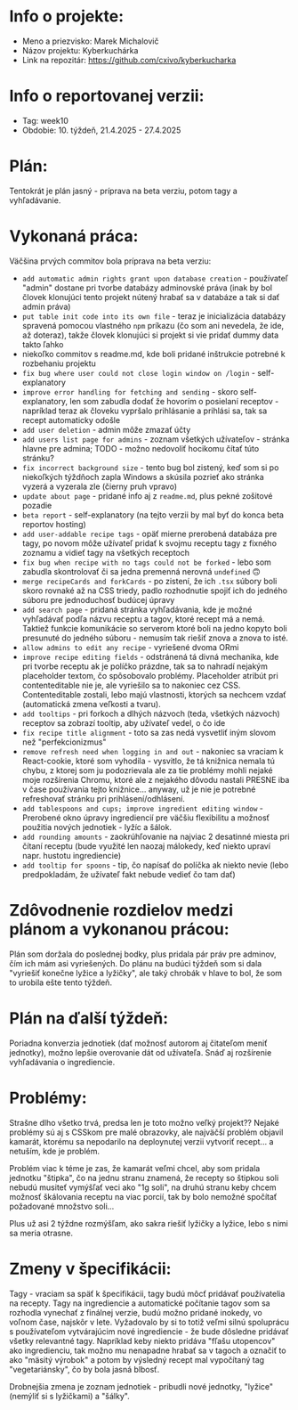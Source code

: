 # Info o projekte:
- Meno a priezvisko: Marek Michalovič
- Názov projektu: Kyberkuchárka
- Link na repozitár: https://github.com/cxivo/kyberkucharka

# Info o reportovanej verzii:  
- Tag: week10
- Obdobie: 10. týždeň, 21.4.2025 - 27.4.2025

# Plán: 
Tentokrát je plán jasný - príprava na beta verziu, potom tagy a vyhľadávanie. 

# Vykonaná práca:
Väčšina prvých commitov bola príprava na beta verziu:
- `add automatic admin rights grant upon database creation` - používateľ "admin" dostane pri tvorbe databázy adminovské práva (inak by bol človek klonujúci tento projekt nútený hrabať sa v databáze a tak si dať admin práva)
- `put table init code into its own file` - teraz je inicializácia databázy spravená pomocou vlastného `npm` príkazu (čo som ani nevedela, že ide, až doteraz), takže človek klonujúci si projekt si vie pridať dummy data takto ľahko
- niekoľko commitov s readme.md, kde boli pridané inštrukcie potrebné k rozbehaniu projektu
- `fix bug where user could not close login window on /login` - self-explanatory
- `improve error handling for fetching and sending` - skoro self-explanatory, len som zabudla dodať že hovorím o posielaní receptov - napríklad teraz ak človeku vypršalo prihlásanie a prihlási sa, tak sa recept automaticky odošle
- `add user deletion` - admin môže zmazať účty
- `add users list page for admins` - zoznam všetkých užívateľov - stránka hlavne pre admina; TODO - možno nedovoliť hocikomu čítať túto stránku?
- `fix incorrect background size` - tento bug bol zistený, keď som si po niekoľkých týždňoch zapla Windows a skúsila pozrieť ako stránka vyzerá a vyzerala zle (čierny pruh vpravo)
- `update about page` - pridané info aj z `readme.md`, plus pekné zošitové pozadie
- `beta report` - self-explanatory (na tejto verzii by mal byť do konca beta reportov hosting)
- `add user-addable recipe tags` - opäť mierne prerobená databáza pre tagy, po novom môže užívateľ pridať k svojmu receptu tagy z fixného zoznamu a vidieť tagy na všetkých receptoch
- `fix bug when recipe with no tags could not be forked` - lebo som zabudla skontrolovať či sa jedna premenná nerovná `undefined` 🙃
- `merge recipeCards and forkCards` - po zistení, že ich `.tsx` súbory boli skoro rovnaké až na CSS triedy, padlo rozhodnutie spojiť ich do jedného súboru pre jednoduchosť budúcej úpravy
- `add search page` - pridaná stránka vyhľadávania, kde je možné vyhľadávať podľa názvu receptu a tagov, ktoré recept má a nemá. Taktiež funkcie komunikácie so serverom ktoré boli na jedno kopyto boli presunuté do jedného súboru - nemusím tak riešiť znova a znova to isté.
- `allow admins to edit any recipe` - vyriešené dvoma ORmi
- `improve recipe editing fields` - odstránená tá divná mechanika, kde pri tvorbe receptu ak je políčko prázdne, tak sa to nahradí nejakým placeholder textom, čo spôsobovalo problémy. Placeholder atribút pri contenteditable nie je, ale vyriešilo sa to nakoniec cez CSS. Contenteditable zostali, lebo majú vlastnosti, ktorých sa nechcem vzdať (automatická zmena veľkosti a tvaru).
- `add tooltips` - pri forkoch a dlhých názvoch (teda, všetkých názvoch) receptov sa zobrazí tooltip, aby užívateľ vedel, o čo ide
- `fix recipe title alignment` - toto sa zas nedá vysvetliť iným slovom než "perfekcionizmus"
- `remove refresh need when logging in and out` - nakoniec sa vraciam k React-cookie, ktoré som vyhodila - vysvitlo, že tá knižnica nemala tú chybu, z ktorej som ju podozrievala ale za tie problémy mohli nejaké moje rozšírenia Chromu, ktoré ale z nejakého dôvodu nastali PRESNE iba v čase používania tejto knižnice... anyway, už je nie je potrebné refreshovať stránku pri prihlásení/odhlásení.
- `add tablespoons and cups; improve ingredient editing window` - Prerobené okno úpravy ingrediencií pre väčšiu flexibilitu a možnosť použitia nových jednotiek - lyžíc a šálok.
- `add rounding amounts` - zaokrúhľovanie na najviac 2 desatinné miesta pri čítaní receptu (bude využité len naozaj málokedy, keď niekto upraví napr. hustotu ingrediencie)
- `add tooltip for spoons` - tip, čo napísať do políčka ak niekto nevie (lebo predpokladám, že užívateľ fakt nebude vedieť čo tam dať)

# Zdôvodnenie rozdielov medzi plánom a vykonanou prácou:
Plán som doržala do poslednej bodky, plus pridala pár práv pre adminov, čím ich mám asi vyriešených.
Do plánu na budúci týždeň som si dala "vyriešiť konečne lyžice a lyžičky", ale taký chrobák v hlave to bol, že som to urobila ešte tento týždeň.

# Plán na ďalší týždeň:
Poriadna konverzia jednotiek (dať možnosť autorom aj čitateľom meniť jednotky), možno lepšie overovanie dát od užívateľa. Snáď aj rozšírenie vyhľadávania o ingrediencie.

# Problémy:
Strašne dlho všetko trvá, predsa len je toto možno veľký projekt?? Nejaké problémy sú aj s CSSkom pre malé obrazovky, ale najväčší problém objavil kamarát, ktorému sa nepodarilo na deploynutej verzii vytvoriť recept... a netuším, kde je problém.

Problém viac k téme je zas, že kamarát veľmi chcel, aby som pridala jednotku "štipka", čo na jednu stranu znamená, že recepty so štipkou soli nebudú musiteť vymýšľať veci ako "1g soli", na druhú stranu keby chcem možnosť škálovania receptu na viac porcií, tak by bolo nemožné spočítať požadované množstvo soli... 

Plus už asi 2 týždne rozmýšľam, ako sakra riešiť lyžičky a lyžice, lebo s nimi sa meria otrasne.

# Zmeny v špecifikácii:
Tagy - vraciam sa späť k špecifikácii, tagy budú môcť pridávať používatelia na recepty. Tagy na ingrediencie a automatické počítanie tagov som sa rozhodla vynechať z finálnej verzie, budú možno pridané inokedy, vo voľnom čase, najskôr v lete. Vyžadovalo by si to totiž veľmi silnú spoluprácu s používateľom vytvárajúcim nové ingrediencie - že bude dôsledne pridávať všetky relevantné tagy. Napríklad keby niekto pridáva "fľašu utopencov" ako ingredienciu, tak možno mu nenapadne hrabať sa v tagoch a označiť to ako "mäsitý výrobok" a potom by výsledný recept mal vypočítaný tag "vegetariánsky", čo by bola jasná blbosť. 

Drobnejšia zmena je zoznam jednotiek - pribudli nové jednotky, "lyžice" (nemýliť si s lyžičkami) a "šálky".
